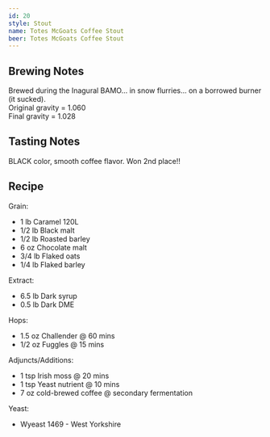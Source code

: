 ```yaml
---
id: 20
style: Stout
name: Totes McGoats Coffee Stout
beer: Totes McGoats Coffee Stout
---
```

## Brewing Notes
Brewed during the Inagural BAMO... in snow flurries... on a borrowed burner (it sucked).  
Original gravity = 1.060  
Final gravity = 1.028

## Tasting Notes
BLACK color, smooth coffee flavor. Won 2nd place!!  

## Recipe
Grain:

  + 1 lb Caramel 120L
  + 1/2 lb Black malt
  + 1/2 lb Roasted barley
  + 6 oz Chocolate malt
  + 3/4 lb Flaked oats
  + 1/4 lb Flaked barley

Extract:

  + 6.5 lb Dark syrup
  + 0.5 lb Dark DME

Hops:

  + 1.5 oz Challender @ 60 mins
  + 1/2 oz Fuggles @ 15 mins

Adjuncts/Additions:

  + 1 tsp Irish moss @ 20 mins
  + 1 tsp Yeast nutrient @ 10 mins
  + 7 oz cold-brewed coffee @ secondary fermentation

Yeast:

  + Wyeast 1469 - West Yorkshire
